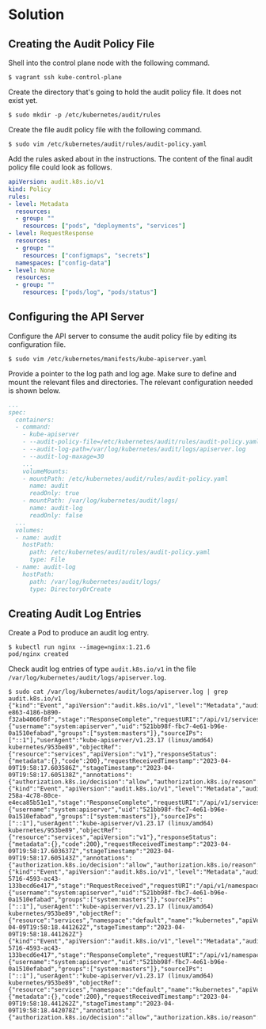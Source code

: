 # Solution

## Creating the Audit Policy File

Shell into the control plane node with the following command.

```
$ vagrant ssh kube-control-plane
```

Create the directory that's going to hold the audit policy file. It does not exist yet.

```
$ sudo mkdir -p /etc/kubernetes/audit/rules
```

Create the file audit policy file with the following command.

```
$ sudo vim /etc/kubernetes/audit/rules/audit-policy.yaml
```

Add the rules asked about in the instructions. The content of the final audit policy file could look as follows.

```yaml
apiVersion: audit.k8s.io/v1
kind: Policy
rules:
- level: Metadata
  resources:
  - group: ""
    resources: ["pods", "deployments", "services"]
- level: RequestResponse
  resources:
  - group: ""
    resources: ["configmaps", "secrets"]
  namespaces: ["config-data"]
- level: None
  resources:
  - group: ""
    resources: ["pods/log", "pods/status"]
```

## Configuring the API Server

Configure the API server to consume the audit policy file by editing its configuration file.

```
$ sudo vim /etc/kubernetes/manifests/kube-apiserver.yaml
```

Provide a pointer to the log path and log age. Make sure to define and mount the relevant files and directories. The relevant configuration needed is shown below.

```yaml
...
spec:
  containers:
  - command:
    - kube-apiserver
    - --audit-policy-file=/etc/kubernetes/audit/rules/audit-policy.yaml
    - --audit-log-path=/var/log/kubernetes/audit/logs/apiserver.log
    - --audit-log-maxage=30
    ...
    volumeMounts:
    - mountPath: /etc/kubernetes/audit/rules/audit-policy.yaml
      name: audit
      readOnly: true
    - mountPath: /var/log/kubernetes/audit/logs/
      name: audit-log
      readOnly: false
  ...
  volumes:
  - name: audit
    hostPath:
      path: /etc/kubernetes/audit/rules/audit-policy.yaml
      type: File
  - name: audit-log
    hostPath:
      path: /var/log/kubernetes/audit/logs/
      type: DirectoryOrCreate
```

## Creating Audit Log Entries

Create a Pod to produce an audit log entry.

```
$ kubectl run nginx --image=nginx:1.21.6
pod/nginx created
```

Check audit log entries of type `audit.k8s.io/v1` in the file `/var/log/kubernetes/audit/logs/apiserver.log`.
```
$ sudo cat /var/log/kubernetes/audit/logs/apiserver.log | grep audit.k8s.io/v1
{"kind":"Event","apiVersion":"audit.k8s.io/v1","level":"Metadata","auditID":"ee3ad41f-e863-4186-b890-f32ab4066f8f","stage":"ResponseComplete","requestURI":"/api/v1/services","verb":"list","user":{"username":"system:apiserver","uid":"521bb98f-fbc7-4e61-b96e-0a1510efabad","groups":["system:masters"]},"sourceIPs":["::1"],"userAgent":"kube-apiserver/v1.23.17 (linux/amd64) kubernetes/953be89","objectRef":{"resource":"services","apiVersion":"v1"},"responseStatus":{"metadata":{},"code":200},"requestReceivedTimestamp":"2023-04-09T19:58:17.603586Z","stageTimestamp":"2023-04-09T19:58:17.605138Z","annotations":{"authorization.k8s.io/decision":"allow","authorization.k8s.io/reason":""}}
{"kind":"Event","apiVersion":"audit.k8s.io/v1","level":"Metadata","auditID":"a8a05be4-258a-4c78-80ce-e4eca85b51e1","stage":"ResponseComplete","requestURI":"/api/v1/services","verb":"list","user":{"username":"system:apiserver","uid":"521bb98f-fbc7-4e61-b96e-0a1510efabad","groups":["system:masters"]},"sourceIPs":["::1"],"userAgent":"kube-apiserver/v1.23.17 (linux/amd64) kubernetes/953be89","objectRef":{"resource":"services","apiVersion":"v1"},"responseStatus":{"metadata":{},"code":200},"requestReceivedTimestamp":"2023-04-09T19:58:17.603637Z","stageTimestamp":"2023-04-09T19:58:17.605143Z","annotations":{"authorization.k8s.io/decision":"allow","authorization.k8s.io/reason":""}}
{"kind":"Event","apiVersion":"audit.k8s.io/v1","level":"Metadata","auditID":"f04af6b0-5716-4593-ac43-133becd6e417","stage":"RequestReceived","requestURI":"/api/v1/namespaces/default/services/kubernetes","verb":"get","user":{"username":"system:apiserver","uid":"521bb98f-fbc7-4e61-b96e-0a1510efabad","groups":["system:masters"]},"sourceIPs":["::1"],"userAgent":"kube-apiserver/v1.23.17 (linux/amd64) kubernetes/953be89","objectRef":{"resource":"services","namespace":"default","name":"kubernetes","apiVersion":"v1"},"requestReceivedTimestamp":"2023-04-09T19:58:18.441262Z","stageTimestamp":"2023-04-09T19:58:18.441262Z"}
{"kind":"Event","apiVersion":"audit.k8s.io/v1","level":"Metadata","auditID":"f04af6b0-5716-4593-ac43-133becd6e417","stage":"ResponseComplete","requestURI":"/api/v1/namespaces/default/services/kubernetes","verb":"get","user":{"username":"system:apiserver","uid":"521bb98f-fbc7-4e61-b96e-0a1510efabad","groups":["system:masters"]},"sourceIPs":["::1"],"userAgent":"kube-apiserver/v1.23.17 (linux/amd64) kubernetes/953be89","objectRef":{"resource":"services","namespace":"default","name":"kubernetes","apiVersion":"v1"},"responseStatus":{"metadata":{},"code":200},"requestReceivedTimestamp":"2023-04-09T19:58:18.441262Z","stageTimestamp":"2023-04-09T19:58:18.442078Z","annotations":{"authorization.k8s.io/decision":"allow","authorization.k8s.io/reason":""}}
```